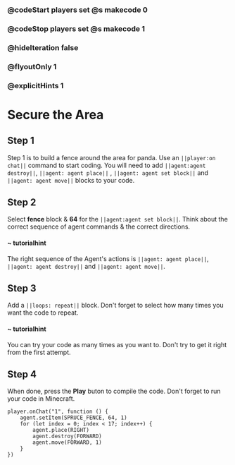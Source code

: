 ### @codeStart players set @s makecode 0
### @codeStop players set @s makecode 1

### @hideIteration false 
### @flyoutOnly 1
### @explicitHints 1


# Secure the Area

## Step 1
Step 1 is to build a fence around the area for panda. Use an ``||player:on chat||`` command to start coding. You will need to add ``||agent:agent destroy||``, ``||agent: agent place||`` , ``||agent: agent set block||`` and ``||agent: agent move||`` blocks to your code. 

## Step 2
Select **fence** block & **64** for the ``||agent:agent set block||``. Think about the correct sequence of agent commands & the correct directions. 

#### ~ tutorialhint
The right sequence of the Agent's actions is ``||agent: agent place||``, ``||agent: agent destroy||`` and ``||agent: agent move||``. 

## Step 3
Add a ``||loops: repeat||`` block. Don't forget to select how many times you want the code to repeat. 

#### ~ tutorialhint
You can try your code as many times as you want to. Don't try to get it right from the first attempt. 

## Step 4
When done, press the **Play** buton to compile the code. Don't forget to run your code in Minecraft. 

```ghost
player.onChat("1", function () {
    agent.setItem(SPRUCE_FENCE, 64, 1)
    for (let index = 0; index < 17; index++) {
        agent.place(RIGHT)
        agent.destroy(FORWARD)
        agent.move(FORWARD, 1)
    }
})

``` 

